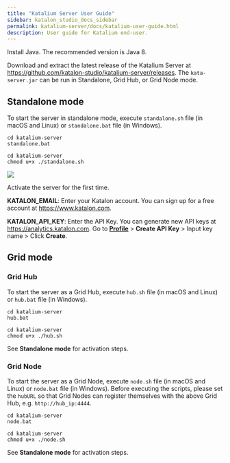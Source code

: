 ```yaml
---
title: "Katalium Server User Guide" 
sidebar: katalon_studio_docs_sidebar
permalink: katalium-server/docs/katalium-user-guide.html 
description: User guide for Katalium end-user.
---
```


Install Java. The recommended version is Java 8.

Download and extract the latest release of the Katalium Server at https://github.com/katalon-studio/katalium-server/releases. The `kata-server.jar` can be run in Standalone, Grid Hub, or Grid Node mode.

## Standalone mode

To start the server in standalone mode, execute `standalone.sh` file (in macOS and Linux) or `standalone.bat` file (in Windows).

```
cd katalium-server
standalone.bat
```

```
cd katalium-server
chmod u+x ./standalone.sh
```

![](../../images/katalium-server/docs/katalium-user-guide/1-standalone-mode.png)

Activate the server for the first time.

**KATALON_EMAIL**: Enter your Katalon account. You can sign up for a free account at https://www.katalon.com.

**KATALON_API_KEY**: Enter the API Key. You can generate new API keys at https://analytics.katalon.com. Go to **[Profile](https://analytics.katalon.com/user/profile)** > **Create API Key** > Input key name > Click **Create**.

## Grid mode

### Grid Hub

To start the server as a Grid Hub, execute `hub.sh` file (in macOS and Linux) or `hub.bat` file (in Windows).

```
cd katalium-server
hub.bat
```

```
cd katalium-server
chmod u+x ./hub.sh
```

See **Standalone mode** for activation steps.

### Grid Node

To start the server as a Grid Node, execute `node.sh` file (in macOS and Linux) or `node.bat` file (in Windows). Before executing the scripts, please set the `hubURL` so that Grid Nodes can register themselves with the above Grid Hub, e.g. `http://hub_ip:4444`.

```
cd katalium-server
node.bat
```

```
cd katalium-server
chmod u+x ./node.sh
```

See **Standalone mode** for activation steps.